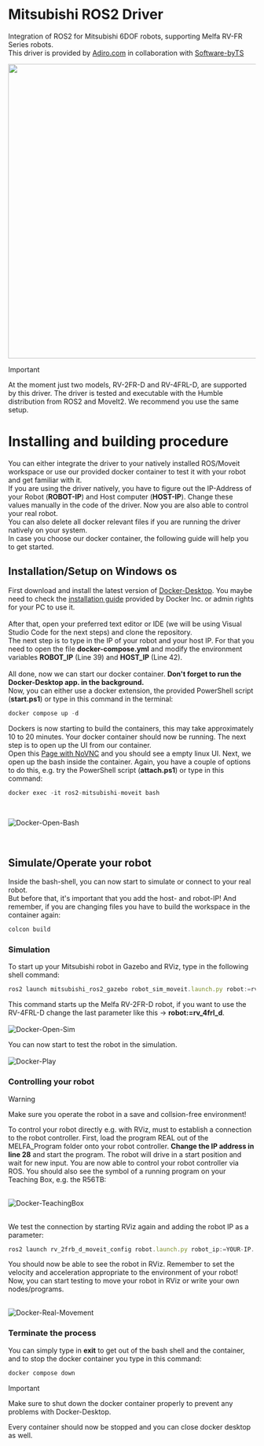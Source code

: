 # Mitsubishi ROS2 Driver
Integration of ROS2 for Mitsubishi 6DOF robots, supporting Melfa RV-FR Series robots.<br />
This driver is provided by [Adiro.com](https://www.adiro.com/en/) in collaboration with [Software-byTS](https://www.software-byts.de/)<br />
<p align="center">
<img src="https://github.com/user-attachments/assets/619bedc0-90f8-4aa6-8775-58d68f43b7cd" width="600">
</p>

> [!IMPORTANT]
>At the moment just two models, RV-2FR-D and RV-4FRL-D, are supported by this driver. 
>The driver is tested and executable with the Humble distribution from ROS2 and MoveIt2. We recommend you use the same setup. 

# Installing and building procedure
You can either integrate the driver to your natively installed ROS/Moveit workspace or use our provided docker container to test it with your robot and get familiar with it.<br />
If you are using the driver natively, you have to figure out the IP-Address of your Robot (**ROBOT-IP**) and Host computer (**HOST-IP**). Change these values manually in the code of the driver. Now you are also able to control your real robot.<br />
You can also delete all docker relevant files if you are running the driver natively on your system.<br/> 
In case you choose our docker container, the following guide will help you to get started. 

## Installation/Setup on Windows os
First download and install the latest version of [Docker-Desktop](https://docs.docker.com/desktop/install/windows-install/). You maybe need to check the [installation guide](https://docs.docker.com/desktop/install/windows-install/) provided by Docker Inc. or admin rights for your PC to use it.<br />   
After that, open your preferred text editor or IDE (we will be using Visual Studio Code for the next steps) and clone the repository.<br /> 
The next step is to type in the IP of your robot and your host IP. For that you need to open the file **docker-compose.yml** and modify the environment variables **ROBOT_IP** (Line 39) and **HOST_IP** (Line 42).<br />
<br />
All done, now we can start our docker container. **Don't forget to run the Docker-Desktop app. in the background.** <br />
Now, you can either use a docker extension, the provided PowerShell script (**start.ps1**) or type in this command in the terminal: 
```js
docker compose up -d
```
Dockers is now starting to build the containers, this may take approximately 10 to 20 minutes. Your docker container should now be running. The next step is to open up the UI from our container. <br />
Open this [Page with NoVNC](http://localhost:8080/vnc.html?autoconnect=1&resize=scale) and you should see a empty linux UI.
Next, we open up the bash inside the container. Again, you have a couple of options to do this, e.g. try the PowerShell script (**attach.ps1**) or type in this command:
```js
docker exec -it ros2-mitsubishi-moveit bash
```
<br />

![Docker-Open-Bash](https://github.com/Adiro-Automatisierungstechnik-GmbH/Mitsubishi_ROS2_Driver/assets/168413005/41b25461-13a4-413e-be6d-e165aab26bd2)

<br />

## Simulate/Operate your robot
Inside the bash-shell, you can now start to simulate or connect to your real robot.<br />
But before that, it's important that you add the host- and robot-IP! 
And remember, if you are changing files you have to build the workspace in the container again:
```js
colcon build
```

### Simulation
To start up your Mitsubishi robot in Gazebo and RViz, type in the following shell command:
```js
ros2 launch mitsubishi_ros2_gazebo robot_sim_moveit.launch.py robot:=rv_2frb_d
```
This command starts up the Melfa RV-2FR-D robot, if you want to use the RV-4FRL-D change the last parameter like this -> 
**robot:=rv_4frl_d**.<br /><br />
![Docker-Open-Sim](https://github.com/Adiro-Automatisierungstechnik-GmbH/Mitsubishi_ROS2_Driver/assets/168413005/168e38af-7c87-442d-aaa4-14e64f73f24f)<br />

You can now start to test the robot in the simulation.<br /><br />
![Docker-Play](https://github.com/Adiro-Automatisierungstechnik-GmbH/Mitsubishi_ROS2_Driver/assets/168413005/2452574f-956d-46e1-8254-3cb28c5787ec)

### Controlling your robot

> [!WARNING]
> Make sure you operate the robot in a save and collsion-free environment!

To control your robot directly e.g. with RViz, must to establish a connection to the robot controller.
First, load the program REAL out of the MELFA_Program folder onto your robot controller. **Change the IP address in line 28** and start the program. 
The robot will drive in a start position and wait for new input.
You are now able to control your robot controller via ROS. You should also see the symbol of a running program on your Teaching Box, e.g. the R56TB: <br /><br />

![Docker-TeachingBox](https://github.com/Adiro-Automatisierungstechnik-GmbH/Mitsubishi_ROS2_Driver/assets/168413005/a34bd8f0-bdc7-43c5-a15d-2d6c685a2e7b)

<br />
We test the connection by starting RViz again and adding the robot IP as a parameter:

```js
ros2 launch rv_2frb_d_moveit_config robot.launch.py robot_ip:=YOUR-IP... 
```

You should now be able to see the robot in RViz. Remember to set the velocity and acceleration appropriate to the environment of your robot!
Now, you can start testing to move your robot in RViz or write your own nodes/programs.
<br /><br />

![Docker-Real-Movement](https://github.com/Adiro-Automatisierungstechnik-GmbH/Mitsubishi_ROS2_Driver/assets/168413005/eacf806c-d68b-412b-80ba-7e8b199bd811)


### Terminate the process

You can simply type in **exit** to get out of the bash shell and the container, and to stop the docker container you type in this command:
```js
docker compose down
```

> [!IMPORTANT]
> Make sure to shut down the docker container properly to prevent any problems with Docker-Desktop.

Every container should now be stopped and you can close docker desktop as well.
